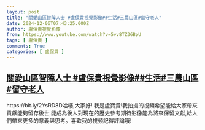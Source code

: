 ```yaml
---
layout: post
title: "關愛山區智障人士 #盧保貴視覺影像##生活#三農山區#留守老人"
date: 2024-12-06T07:43:25.000Z
author: 盧保貴視覺影像
from: https://www.youtube.com/watch?v=5vv8TZ36BpU
tags: [ 盧保貴 ]
comments: True
categories: [ 盧保貴 ]
---
```

<!--1733471005000-->
[關愛山區智障人士 #盧保貴視覺影像##生活#三農山區#留守老人](https://www.youtube.com/watch?v=5vv8TZ36BpU)
------

<div>
https://bit.ly/2YsRD8D哈嘍,大家好! 我是盧寶貴!我拍攝的視頻希望能給大家帶來貢獻能夠留存後世,能成為後人對現在的歷史參考期待影像能為將來保留文獻,給人們帶來更多的意義與思考。喜歡我的視頻記得評論哦!
</div>
